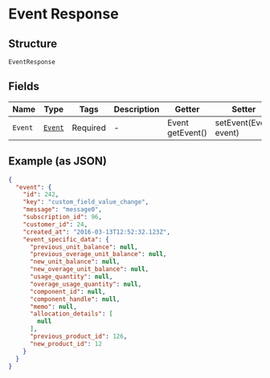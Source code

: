 
# Event Response

## Structure

`EventResponse`

## Fields

| Name | Type | Tags | Description | Getter | Setter |
|  --- | --- | --- | --- | --- | --- |
| `Event` | [`Event`](../../doc/models/event.md) | Required | - | Event getEvent() | setEvent(Event event) |

## Example (as JSON)

```json
{
  "event": {
    "id": 242,
    "key": "custom_field_value_change",
    "message": "message0",
    "subscription_id": 96,
    "customer_id": 24,
    "created_at": "2016-03-13T12:52:32.123Z",
    "event_specific_data": {
      "previous_unit_balance": null,
      "previous_overage_unit_balance": null,
      "new_unit_balance": null,
      "new_overage_unit_balance": null,
      "usage_quantity": null,
      "overage_usage_quantity": null,
      "component_id": null,
      "component_handle": null,
      "memo": null,
      "allocation_details": [
        null
      ],
      "previous_product_id": 126,
      "new_product_id": 12
    }
  }
}
```

